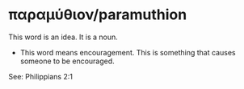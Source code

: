 # παραμύθιον/paramuthion
This word is an idea. It is a noun.
* This word means encouragement. This is something that causes someone to be encouraged. 

See: Philippians 2:1
